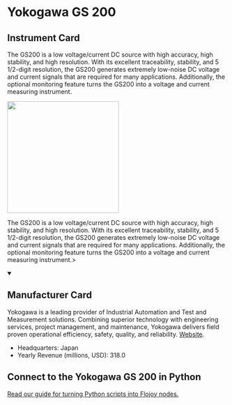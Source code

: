 
# Yokogawa GS 200

## Instrument Card

<div className="flex">

<div>

The GS200 is a low voltage/current DC source with high accuracy, high stability, and high resolution. With its excellent traceability, stability, and 5 1/2-digit resolution, the GS200 generates extremely low-noise DC voltage and current signals that are required for many applications. Additionally, the optional monitoring feature turns the GS200 into a voltage and current measuring instrument.

</div>

<img width="256" src="https://v5.airtableusercontent.com/v1/19/19/1691539200000/zQ6nK5MWUe_QBtuW4CDcfQ/X4eI6ZBkeEfRjPPZU2ezidLwSPvH8iG7HOjYcyaYcXI-WcfCIbLwco6140LO-FvBAXMf61yvWnvadth9BWMdLS3MAwB5xmzTuUp-6VxgiAo/B666ZTukmqRv-TZPDeXB7QSctSRvPGlKXz-yvMNvwIA"/>

</div>

The GS200 is a low voltage/current DC source with high accuracy, high stability, and high resolution. With its excellent traceability, stability, and 5 1/2-digit resolution, the GS200 generates extremely low-noise DC voltage and current signals that are required for many applications. Additionally, the optional monitoring feature turns the GS200 into a voltage and current measuring instrument.>

<details open>
<summary><h2>Manufacturer Card</h2></summary>

Yokogawa is a leading provider of Industrial Automation and Test and Measurement solutions. Combining superior technology with engineering services, project management, and maintenance, Yokogawa delivers field proven operational efficiency, safety, quality, and reliability. <a href="https://www.yokogawa.com/">Website</a>.

<ul>
  <li>Headquarters: Japan</li>
  <li>Yearly Revenue (millions, USD): 318.0</li>
</ul>
</details>

## Connect to the Yokogawa GS 200 in Python

[Read our guide for turning Python scripts into Flojoy nodes.](https://docs.flojoy.ai/custom-nodes/creating-custom-node/)


